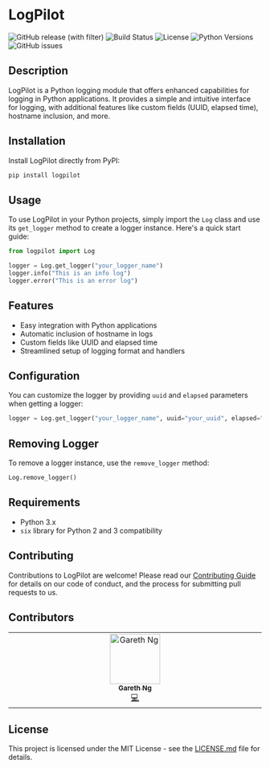 # LogPilot

![GitHub release (with filter)](https://img.shields.io/github/v/release/garethng/logpilot)
![Build Status](https://img.shields.io/github/actions/workflow/status/garethng/logpilot/python-publish.yml)
![License](https://img.shields.io/badge/license-MIT-green.svg)
![Python Versions](https://img.shields.io/pypi/pyversions/logpilot.svg)
![GitHub issues](https://img.shields.io/github/issues/garethng/LogPilot)

## Description
LogPilot is a Python logging module that offers enhanced capabilities for logging in Python applications. It provides a simple and intuitive interface for logging, with additional features like custom fields (UUID, elapsed time), hostname inclusion, and more.

## Installation
Install LogPilot directly from PyPI:
```bash
pip install logpilot
```

## Usage
To use LogPilot in your Python projects, simply import the `Log` class and use its `get_logger` method to create a logger instance. Here's a quick start guide:

```python
from logpilot import Log

logger = Log.get_logger("your_logger_name")
logger.info("This is an info log")
logger.error("This is an error log")
```

## Features
- Easy integration with Python applications
- Automatic inclusion of hostname in logs
- Custom fields like UUID and elapsed time
- Streamlined setup of logging format and handlers

## Configuration
You can customize the logger by providing `uuid` and `elapsed` parameters when getting a logger:

```python
logger = Log.get_logger("your_logger_name", uuid="your_uuid", elapsed="time_elapsed")
```

## Removing Logger
To remove a logger instance, use the `remove_logger` method:

```python
Log.remove_logger()
```

## Requirements
- Python 3.x
- `six` library for Python 2 and 3 compatibility

## Contributing
Contributions to LogPilot are welcome! Please read our [Contributing Guide](CONTRIBUTING.md) for details on our code of conduct, and the process for submitting pull requests to us.

## Contributors

<!-- ALL-CONTRIBUTORS-LIST:START - Do not remove or modify this section -->
<!-- prettier-ignore-start -->
<!-- markdownlint-disable -->
<table>
  <tbody>
    <tr>
      <td align="center" valign="top" width="14.28%"><a href="https://blog.wuqingzhe.cn"><img src="https://avatars.githubusercontent.com/u/22514420?v=4?s=100" width="100px;" alt="Gareth Ng"/><br /><sub><b>Gareth Ng</b></sub></a><br /><a href="#code-garethng" title="Code">💻</a></td>
    </tr>
  </tbody>
</table>

<!-- markdownlint-restore -->
<!-- prettier-ignore-end -->

<!-- ALL-CONTRIBUTORS-LIST:END -->


## License
This project is licensed under the MIT License - see the [LICENSE.md](LICENSE) file for details.
